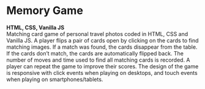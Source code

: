 # Memory Game
**HTML, CSS, Vanilla JS**<br />
Matching card game of personal travel photos coded in HTML, CSS and Vanilla JS. A player flips a pair of cards open by clicking on the cards to find matching images. If a match was found, the cards disappear from the table. If the cards don’t match, the cards are automatically flipped back. The number of moves and time used to find all matching cards is recorded. A player can repeat the game to improve their scores. The design of the game is responsive with click events when playing on desktops, and touch events when playing on smartphones/tablets. 